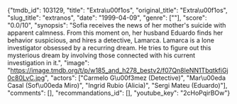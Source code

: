 {"tmdb_id": 103129, "title": "Extra\u00f1os", "original_title": "Extra\u00f1os", "slug_title": "extranos", "date": "1999-04-09", "genre": [""], "score": "0.0/10", "synopsis": "Sofia receives the news of her mother's suicide with apparent calmness. From this moment on, her husband Eduardo finds her behavior suspicious, and hires a detective, Lamarca. Lamarca is a lone investigator obsessed by a recurring dream. He tries to figure out this mysterious dream by involving those connected with his current investigation in it.", "image": "https://image.tmdb.org/t/p/w185_and_h278_bestv2/f07Qn8leNN1TbqtkfiGj0c80LvC.jpg", "actors": ["Carmelo G\u00f3mez (Detective)", "Mar\u00eda Casal (Sof\u00eda Miro)", "Ingrid Rubio (Alicia)", "Sergi Mateu (Eduardo)"], "comments": [], "recommandations_id": [], "youtube_key": "2cHoPqirBOw"}